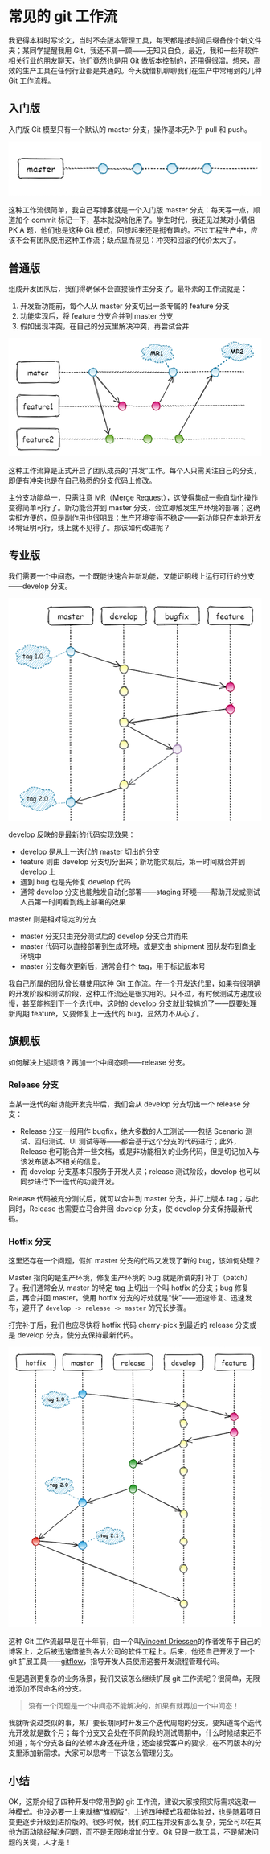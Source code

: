 # 常见的 git 工作流

我记得本科时写论文，当时不会版本管理工具，每天都是按时间后缀备份个新文件夹；某同学提醒我用 Git，我还不屑一顾——无知又自负。最近，我和一些非软件相关行业的朋友聊天，他们竟然也是用 Git 做版本控制的，还用得很溜。想来，高效的生产工具在任何行业都是共通的。今天就借机聊聊我们在生产中常用到的几种 Git 工作流程。

## 入门版

入门版 Git 模型只有一个默认的 master 分支，操作基本无外乎 pull 和 push。

![Starter][4]

这种工作流很简单，我自己写博客就是一个入门版 master 分支：每天写一点，顺道加个 commit 标记一下，基本就没啥他用了。学生时代，我还见过某对小情侣 PK A 题，他们也是这种 Git 模式，回想起来还是挺有趣的。不过工程生产中，应该不会有团队使用这种工作流；缺点显而易见：冲突和回滚的代价太大了。

## 普通版

组成开发团队后，我们得确保不会直接操作主分支了。最朴素的工作流就是：

1. 开发新功能前，每个人从 master 分支切出一条专属的 feature 分支
2. 功能实现后，将 feature 分支合并到 master 分支
3. 假如出现冲突，在自己的分支里解决冲突，再尝试合并

![Basic][5]

这种工作流算是正式开启了团队成员的“并发”工作。每个人只需关注自己的分支，即便有冲突也是在自己熟悉的分支代码上修改。

主分支功能单一，只需注意 MR（Merge Request），这使得集成一些自动化操作变得简单可行了。新功能合并到 master 分支，会立即触发生产环境的部署；这确实挺方便的，但是副作用也很明显：生产环境变得不稳定——新功能只在本地开发环境证明可行，线上就不见得了。那该如何改进呢？

## 专业版

我们需要一个中间态，一个既能快速合并新功能，又能证明线上运行可行的分支——develop 分支。

![Professional][6]

develop 反映的是最新的代码实现效果：

- develop 是从上一迭代的 master 切出的分支
- feature 则由 develop 分支切分出来；新功能实现后，第一时间就合并到 develop 上
- 遇到 bug 也是先修复 develop 代码
- 通常 develop 分支也能触发自动化部署——staging 环境——帮助开发或测试人员第一时间看到线上部署的效果

master 则是相对稳定的分支：

- master 分支只由充分测试后的 develop 分支合并而来
- master 代码可以直接部署到生成环境，或是交由 shipment 团队发布到商业环境中
- master 分支每次更新后，通常会打个 tag，用于标记版本号

我自己所属的团队曾长期使用这种 Git 工作流。在一个开发迭代里，如果有很明确的开发阶段和测试阶段，这种工作流还是很实用的。只不过，有时候测试方速度较慢，甚至能拖到下一个迭代中，这时的 develop 分支就比较尴尬了——既要处理新周期 feature，又要修复上一迭代的 bug，显然力不从心了。

## 旗舰版

如何解决上述烦恼？再加一个中间态呗——release 分支。

### Release 分支

当某一迭代的新功能开发完毕后，我们会从 develop 分支切出一个 release 分支：

- Release 分支一般用作 bugfix，绝大多数的人工测试——包括 Scenario 测试、回归测试、UI 测试等等——都会基于这个分支的代码进行；此外，Release 也可能合并一些文档，或是非功能相关的业务代码，但是切记加入与该发布版本不相关的信息。
- 而 develop 分支基本只服务于开发人员；release 测试阶段，develop 也可以同步进行下一迭代的功能开发。

Release 代码被充分测试后，就可以合并到 master 分支，并打上版本 tag；与此同时，Release 也需要立马合并回 develop 分支，使 develop 分支保持最新代码。

### Hotfix 分支

这里还存在一个问题，假如 master 分支的代码又发现了新的 bug，该如何处理？

Master 指向的是生产环境，修复生产环境的 bug 就是所谓的打补丁（patch）了。我们通常会从 master 的特定 tag 上切出一个叫 hotfix 的分支；bug 修复后，再合并回 master。使用 hotfix 分支的好处就是“快”——迅速修复、迅速发布，避开了 `develop -> release -> master` 的冗长步骤。

打完补丁后，我们也应尽快将 hotfix 代码 cherry-pick 到最近的 release 分支或是 develop 分支，使分支保持最新代码。

![Ultimate][3]

这种 Git 工作流最早是在十年前，由一个叫[Vincent Driessen][1]的作者发布于自己的博客上，之后被迅速借鉴到各大公司的软件工程上。后来，他还自己开发了一个 git 扩展工具——[gitflow][2]，指导开发人员使用这套开发流程管理代码。

但是遇到更复杂的业务场景，我们又该怎么继续扩展 git 工作流呢？很简单，无限地添加不同命名的分支。

> 没有一个问题是一个中间态不能解决的，如果有就再加一个中间态！

我就听说过类似的事，某厂要长期同时开发三个迭代周期的分支。要知道每个迭代光开发就是数个月；每个分支又会处在不同阶段的测试周期中，什么时候结束还不知道；每个分支各自的依赖本身还在升级；还会接受客户的要求，在不同版本的分支里添加新需求。大家可以思考一下该怎么管理分支。

## 小结

OK，这期介绍了四种开发中常用到的 git 工作流，建议大家按照实际需求选取一种模式。也没必要一上来就搞“旗舰版”，上述四种模式我都体验过，也是随着项目变更逐步升级到进阶版的。很多时候，我们的工程并没有那么复杂，完全可以在其他方面动脑经解决问题，而不是无限地增加分支。Git 只是一款工具，不是解决问题的关键，人才是！

[1]: https://nvie.com/posts/a-successful-git-branching-model/
[2]: https://github.com/nvie/gitflow
[3]: ./img/ultimate.drawio.png
[4]: ./img/starter.drawio.png
[5]: ./img/basic.drawio.png
[6]: ./img/professional.drawio.png

